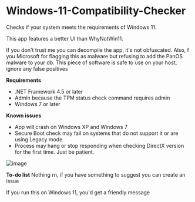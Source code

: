 # Windows-11-Compatibility-Checker
Checks if your system meets the requirements of Windows 11.

This app features a better UI than WhyNotWin11.

If you don't trust me you can decompile the app, it's not obfuscated. Also, f you Microsoft for flagging this as malware but refusing to add the PanOS malware to your db. This piece of software is safe to use on your host, ignore any false positives

**Requirements**
- .NET Framework 4.5 or later
- Admin because the TPM status check command requires admin
- Windows 7 or later

**Known issues**
- App will crash on Windows XP and Windows 7
- Secure Boot check may fail on systems that do not support it or are using Legacy mode.
- Process may hang or stop responding when checking DirectX version for the first time. Just be patient.

![image](https://user-images.githubusercontent.com/63195743/123570927-c3ff8c80-d7fb-11eb-8ca8-97f02aa6c64d.png)

**To-do list**
Nothing rn, if you have something to suggest you can create an issue

If you run this on Windows 11, you'd get a friendly message
